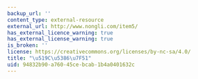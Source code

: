```yaml
---
backup_url: ''
content_type: external-resource
external_url: http://www.nongli.com/item5/
has_external_licence_warning: true
has_external_license_warning: true
is_broken: ''
license: https://creativecommons.org/licenses/by-nc-sa/4.0/
title: "\u519C\u5386\u7F51"
uid: 94832b90-a760-45ce-bcab-1b4a0401632c
---
```

